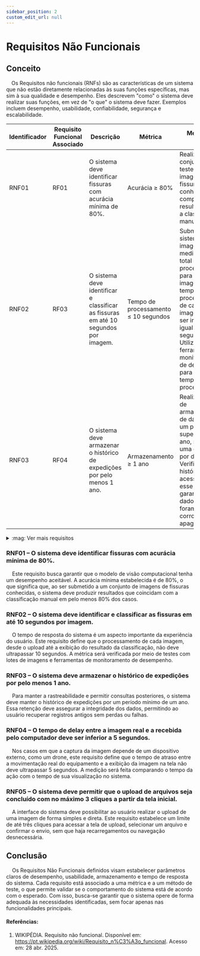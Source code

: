 ```yaml
---
sidebar_position: 2
custom_edit_url: null
---
```


# Requisitos Não Funcionais

## Conceito

&emsp;Os Requisitos não funcionais (RNFs) são as características de um sistema que não estão diretamente relacionadas às suas funções específicas, mas sim à sua qualidade e desempenho. Eles descrevem "como" o sistema deve realizar suas funções, em vez de "o que" o sistema deve fazer. Exemplos incluem desempenho, usabilidade, confiabilidade, segurança e escalabilidade.

| **Identificador** | **Requisito Funcional Associado** | **Descrição** | **Métrica** | **Método de Teste** |
|-------------------|-----------------------------------|---------------|-------------|---------------------|
| RNF01 | RF01 | O sistema deve identificar fissuras com acurácia mínima de 80%. | Acurácia ≥ 80% | Realizar um conjunto de testes com imagens de fissuras conhecidas, e comparar os resultados com a classificação manual.|
| RNF02 | RF03 | O sistema deve identificar e classificar as fissuras em até 10 segundos por imagem. | Tempo de processamento ≤ 10 segundos | Submeter ao sistema 50 imagens e medir o tempo total de processamento para cada imagem. O tempo total de processamento de cada imagem deve ser inferior ou igual a 10 segundos. Utilizar ferramentas de monitoramento de desempenho para capturar o tempo de processamento. |
| RNF03 | RF04 | O sistema deve armazenar o histórico de expedições por pelo menos 1 ano. | Armazenamento ≥ 1 ano | Realizar o teste de armazenamento de dados por um período superior a 1 ano, simulando uma expedição por dia. Verificar se o histórico está acessível após esse período e garantir que os dados não foram corrompidos ou apagados. |

<details class="ver-mais"> 
  <summary>:mag: Ver mais requisitos</summary> 
| **Identificador** | **Requisito Funcional Associado** | **Descrição** | **Métrica** | **Método de Teste** |
|-------------------|-----------------------------------|---------------|-------------|---------------------|
| RNF04 | RF03 | O tempo de delay entre a imagem real e a recebida pelo computador deve ser inferior a 5 segundos.| Tempo de delay ≤ 5 segundos | É preciso medir em segundos o tempo de atualização da imagem, uma maneira de fazer isso é iniciar um timer em qualquer dispositivo eletrônico, rodar o drone 90º e medir a diferença de tempo entre o fim da movimentação real do drone e a apresentada na tela. |
| RNF05 | RF03 | Quando o usuário realizar o upload de arquivos para identificação e classificação de fissuras, o sistema deve permitir que o processo completo seja concluído com no máximo 3 cliques a partir da tela inicial. | Cliques até o upload de arquivos ≤ 3 | A partir da tela inicial, será realizado o upload de uma imagem de teste. Durante o processo, será contabilizada a quantidade de cliques necessários para acessar a tela de upload, selecionar o arquivo e confirmar o envio. 


</details> 
 
### RNF01 – O sistema deve identificar fissuras com acurácia mínima de 80%.

&nbsp;&nbsp;&nbsp;&nbsp;Este requisito busca garantir que o modelo de visão computacional tenha um desempenho aceitável. A acurácia mínima estabelecida é de 80%, o que significa que, ao ser submetido a um conjunto de imagens de fissuras conhecidas, o sistema deve produzir resultados que coincidam com a classificação manual em pelo menos 80% dos casos.

### RNF02 – O sistema deve identificar e classificar as fissuras em até 10 segundos por imagem.

&nbsp;&nbsp;&nbsp;&nbsp;O tempo de resposta do sistema é um aspecto importante da experiência do usuário. Este requisito define que o processamento de cada imagem, desde o upload até a exibição do resultado da classificação, não deve ultrapassar 10 segundos. A métrica será verificada por meio de testes com lotes de imagens e ferramentas de monitoramento de desempenho.

### RNF03 – O sistema deve armazenar o histórico de expedições por pelo menos 1 ano.

&nbsp;&nbsp;&nbsp;&nbsp;Para manter a rastreabilidade e permitir consultas posteriores, o sistema deve manter o histórico de expedições por um período mínimo de um ano. Essa retenção deve assegurar a integridade dos dados, permitindo ao usuário recuperar registros antigos sem perdas ou falhas.

### RNF04 – O tempo de delay entre a imagem real e a recebida pelo computador deve ser inferior a 5 segundos.

&nbsp;&nbsp;&nbsp;&nbsp;Nos casos em que a captura da imagem depende de um dispositivo externo, como um drone, este requisito define que o tempo de atraso entre a movimentação real do equipamento e a exibição da imagem na tela não deve ultrapassar 5 segundos. A medição será feita comparando o tempo da ação com o tempo de sua visualização no sistema.

### RNF05 – O sistema deve permitir que o upload de arquivos seja concluído com no máximo 3 cliques a partir da tela inicial.

&nbsp;&nbsp;&nbsp;&nbsp;A interface do sistema deve possibilitar ao usuário realizar o upload de uma imagem de forma simples e direta. Este requisito estabelece um limite de até três cliques para acessar a tela de upload, selecionar um arquivo e confirmar o envio, sem que haja recarregamentos ou navegação desnecessária.


## Conclusão
&nbsp;&nbsp;&nbsp;&nbsp;Os Requisitos Não Funcionais definidos visam estabelecer parâmetros claros de desempenho, usabilidade, armazenamento e tempo de resposta do sistema. Cada requisito está associado a uma métrica e a um método de teste, o que permite validar se o comportamento do sistema está de acordo com o esperado. Com isso, busca-se garantir que o sistema opere de forma adequada às necessidades identificadas, sem focar apenas nas funcionalidades principais.

#### Referências:

1. WIKIPÉDIA. Requisito não funcional. Disponível em: https://pt.wikipedia.org/wiki/Requisito_n%C3%A3o_funcional. Acesso em: 28 abr. 2025.